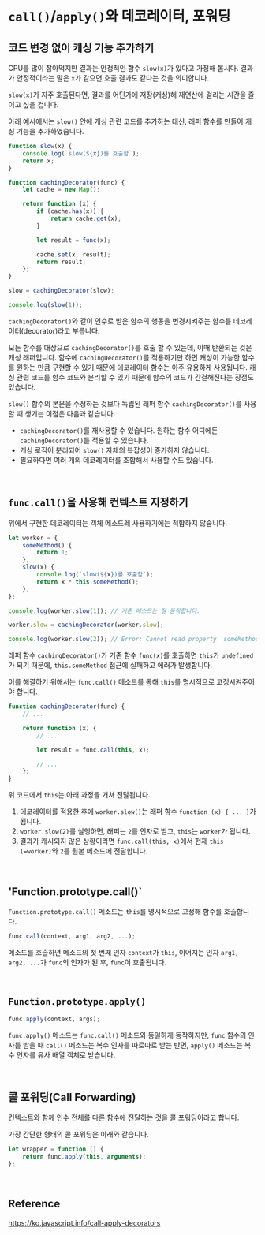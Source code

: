 # `call()`/`apply()`와 데코레이터, 포워딩

## 코드 변경 없이 캐싱 기능 추가하기

CPU를 많이 잡아먹지만 결과는 안정적인 함수 `slow(x)`가 있다고 가정해 봅시다. 결과가 안정적이라는 말은 `x`가 같으면 호출 결과도 같다는 것을 의미합니다.

`slow(x)`가 자주 호출된다면, 결과를 어딘가에 저장(캐싱)해 재연산에 걸리는 시간을 줄이고 싶을 겁니다.

아래 예시에서는 `slow()` 안에 캐싱 관련 코드를 추가하는 대신, 래퍼 함수를 만들어 캐싱 기능을 추가하였습니다.

```javascript
function slow(x) {
    console.log(`slow(${x})를 호출함`);
    return x;
}

function cachingDecorator(func) {
    let cache = new Map();

    return function (x) {
        if (cache.has(x)) {
            return cache.get(x);
        }

        let result = func(x);

        cache.set(x, result);
        return result;
    };
}

slow = cachingDecorator(slow);

console.log(slow(1));
```

`cachingDecorator()`와 같이 인수로 받은 함수의 행동을 변경시켜주는 함수를 데코레이터(decorator)라고 부릅니다.

모든 함수를 대상으로 `cachingDecorator()`를 호출 할 수 있는데, 이때 반환되는 것은 캐싱 래퍼입니다. 함수에 `cachingDecorator()`를 적용하기만 하면 캐싱이 가능한 함수를 원하는 만큼 구현할 수 있기 때문에 데코레이터 함수는 아주 유용하게 사용됩니다. 캐싱 관련 코드를 함수 코드와 분리할 수 있기 때문에 함수의 코드가 간결해진다는 장점도 있습니다.

`slow()` 함수의 본문을 수정하는 것보다 독립된 래퍼 함수 `cachingDecorator()`를 사용할 때 생기는 이점은 다음과 같습니다.

-   `cachingDecorator()`를 재사용할 수 있습니다. 원하는 함수 어디에든 `cachingDecorator()`를 적용할 수 있습니다.
-   캐싱 로직이 분리되어 `slow()` 자체의 복잡성이 증가하지 않습니다.
-   필요하다면 여러 개의 데코레이터를 조합해서 사용할 수도 있습니다.

<br>

## `func.call()`을 사용해 컨텍스트 지정하기

위에서 구현한 데코레이터는 객체 메소드레 사용하기에는 적합하지 않습니다.

```javascript
let worker = {
    someMethod() {
        return 1;
    },
    slow(x) {
        console.log(`slow(${x})를 호출함`);
        return x * this.someMethod();
    },
};

console.log(worker.slow(1)); // 기존 메소드는 잘 동작합니다.

worker.slow = cachingDecorator(worker.slow);

console.log(worker.slow(2)); // Error: Cannot read property 'someMethod' of undefined
```

래퍼 함수 `cachingDecorator()`가 기존 함수 `func(x)`를 호출하면 `this`가 `undefined`가 되기 때문에, `this.someMethod` 접근에 실패하고 에러가 발생합니다.

이를 해결하기 위해서는 `func.call()` 메소드를 통해 `this`를 명시적으로 고정시켜주어야 합니다.

```javascript
function cachingDecorator(func) {
    // ...

    return function (x) {
        // ...

        let result = func.call(this, x);

        // ...
    };
}
```

위 코드에서 `this`는 아래 과정을 거쳐 전달됩니다.

1. 데코레이터를 적용한 후에 `worker.slow()`는 래퍼 함수 `function (x) { ... }`가 됩니다.
2. `worker.slow(2)`를 실행하면, 래퍼는 `2`를 인자로 받고, `this`는 `worker`가 됩니다.
3. 결과가 캐시되지 않은 상황이라면 `func.call(this, x)`에서 현재 `this (=worker)`와 `2`를 원본 메소드에 전달합니다.

<br>

## 'Function.prototype.call()`

`Function.prototype.call()` 메소드는 `this`를 명시적으로 고정해 함수를 호출합니다.

```javascript
func.call(context, arg1, arg2, ...);
```

메소드를 호출하면 메소드의 첫 번째 인자 `context`가 `this`, 이어지는 인자 `arg1, arg2, ...`가 `func`의 인자가 된 후, `func`이 호출됩니다.

<br>

## `Function.prototype.apply()`

```javascript
func.apply(context, args);
```

`func.apply()` 메소드는 `func.call()` 메소드와 동일하게 동작하지만, `func` 함수의 인자를 받을 때 `call()` 메소드는 복수 인자를 따로따로 받는 반면, `apply()` 메소드는 복수 인자를 유사 배열 객체로 받습니다.

<br>

## 콜 포워딩(Call Forwarding)

컨텍스트와 함께 인수 전체를 다른 함수에 전달하는 것을 콜 포워딩이라고 합니다.

가장 간단한 형태의 콜 포워딩은 아래와 같습니다.

```javascript
let wrapper = function () {
    return func.apply(this, arguments);
};
```

<br>

## Reference

https://ko.javascript.info/call-apply-decorators
